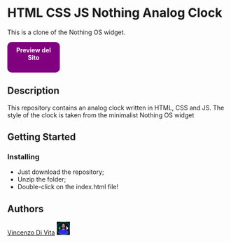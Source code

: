 # HTML CSS JS Nothing Analog Clock

This is a clone of the Nothing OS widget.

<div style="width: 100px; height: 50px; background-color: purple; border-radius: 10px; text-align: center; padding: 10px;">
  <a href="URL_DEL_TUO_SITO" style="color: white; text-decoration: none; font-weight: bold;">Preview del Sito</a>
</div>


## Description

This repository contains an analog clock written in HTML, CSS and JS.
The style of the clock is taken from the minimalist Nothing OS widget 

## Getting Started

### Installing

* Just download the repository;
* Unzip the folder;
* Double-click on the index.html file!

## Authors
[Vincenzo Di Vita](https://github.com/vincenzodivita)
<img style="display: inline;" src="https://github.com/vincenzodivita/avatar/blob/main/Avatar%20boolean.png?raw=true" alt="Vincenzo's Profile Image" width="30" height="30">
